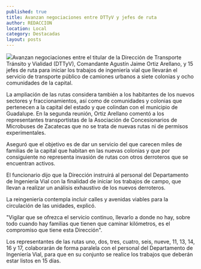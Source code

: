 ```yaml
---
published: true
title: Avanzan negociaciones entre DTTyV y jefes de ruta
author: REDACCION
location: Local
category: Destacadas
layout: posts
---
```


![](http://i.imgur.com/AzgFxosm.jpg)Avanzan negociaciones entre el titular de la Dirección de Transporte Tránsito y Vialidad (DTTyV), Comandante Agustín Jaime Ortiz Arellano, y 15 jefes de ruta para iniciar los trabajos de ingeniería vial que llevarán el servicio de transporte público de camiones urbanos a siete colonias y ocho comunidades de la capital.
 
La ampliación de las rutas considera también a los habitantes de los nuevos sectores y fraccionamientos, así como de comunidades y colonias que pertenecen a la capital del estado y que colindan con el municipio de Guadalupe.
En la segunda reunión, Ortiz Arellano comentó a los representantes transportistas de la Asociación de Concesionarios de Microbuses de Zacatecas que no se trata de nuevas rutas ni de permisos experimentales.
 
Aseguró que el objetivo es de dar un servicio del que carecen miles de familias de la capital que habitan en las nuevas colonias y que por consiguiente no representa invasión de rutas con otros derroteros que se encuentran activos.
 
El funcionario dijo que la Dirección instruirá al personal del Departamento de Ingeniería Vial con la finalidad de iniciar los trabajos de campo, que llevan a realizar un análisis exhaustivo de los nuevos derroteros.
 
La reingeniería contempla incluir calles y avenidas viables para la circulación de las unidades, explicó.
 
"Vigilar que se ofrezca el servicio continuo, llevarlo a donde no hay, sobre todo cuando hay familias que tienen que caminar kilómetros, es el compromiso que tiene esta Dirección".
 
Los representantes de las rutas uno, dos, tres, cuatro, seis, nueve, 11, 13, 14, 16 y 17, colaborarán de forma paralela con el personal del Departamento de Ingeniería Vial, para que en su conjunto se realice los trabajos que deberán estar listos en 15 días.
